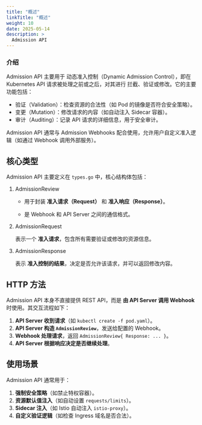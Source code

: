 ```yaml
---
title: "概述"
linkTitle: "概述"
weight: 10
date: 2025-05-14
description: >
  Admission API  
---
```



### 介绍

Admission API 主要用于 动态准入控制（Dynamic Admission Control），即在 Kubernetes API 请求被处理之前或之后，对其进行 拦截、验证或修改。它的主要功能包括：

- 验证（Validation）：检查资源的合法性（如 Pod 的镜像是否符合安全策略）。
- 变更（Mutation）：修改请求的内容（如自动注入 Sidecar 容器）。
- 审计（Auditing）：记录 API 请求的详细信息，用于安全审计。

Admission API 通常与 Admission Webhooks 配合使用，允许用户自定义准入逻辑（如通过 Webhook 调用外部服务）。

## 核心类型

Admission API 主要定义在 `types.go` 中，核心结构体包括：

1. AdmissionReview

    - 用于封装 **准入请求（Request）** 和 **准入响应（Response）**。

    - 是 Webhook 和 API Server 之间的通信格式。

2. AdmissionRequest

    表示一个 **准入请求**，包含所有需要验证或修改的资源信息。

3. AdmissionResponse

    表示 **准入控制的结果**，决定是否允许该请求，并可以返回修改内容。

## HTTP 方法

Admission API 本身不直接提供 REST API，而是 **由 API Server 调用 Webhook** 时使用。其交互流程如下：

1. **API Server 收到请求**（如 `kubectl create -f pod.yaml`）。
2. **API Server 构造 `AdmissionReview`**，发送给配置的 Webhook。
3. **Webhook 处理请求**，返回 `AdmissionReview{ Response: ... }`。
4. **API Server 根据响应决定是否继续处理**。

## 使用场景

Admission API 通常用于：

1. **强制安全策略**（如禁止特权容器）。
2. **资源默认值注入**（如自动设置 `requests/limits`）。
3. **Sidecar 注入**（如 Istio 自动注入 `istio-proxy`）。
4. **自定义验证逻辑**（如检查 Ingress 域名是否合法）。

